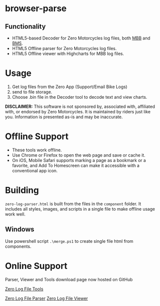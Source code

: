 # browser-parse
## Functionality
- HTML5-based Decoder for Zero Motorcycles log files, both [MBB](http://zeromanual.com/index.php/Unofficial_Service_Manual#Main_Bike_Board) and [BMS](http://zeromanual.com/index.php/Unofficial_Service_Manual#Battery_Management_System).
- HTML5 Offline parser for Zero Motorcycles log files.
- HTML5 Offline viewer with Highcharts for MBB log files.

# Usage
1. Get log files from the Zero App (Support/Email Bike Logs)
1. send to file storage.
1. Choose .bin file in the Decoder tool to decode text and view charts.

**DISCLAIMER:** This software is not sponsored by, associated with, affiliated with, or endorsed by Zero Motorcycles. It is maintained by riders just like you. Information is presented as-is and may be inaccurate.

# Offline Support
- These tools work offline.
- Use Chrome or Firefox to open the web page and save or cache it.
- On iOS, Mobile Safari supports marking a page as a bookmark or a favorite, and Add To Homescreen can make it accessible with a conventional app icon.

# Building
`zero-log-parser.html` is built from the files in the `component` folder. It includes all styles, images, and scripts in a single file to make offline usage work well.

## Windows
Use powershell script `.\merge.ps1` to create single file html from components.

# Online Support
Parser, Viewer and Tools download page now hosted on GitHub

[Zero Log File Tools](https://zero-motorcycle-community.github.io/browser-parse/)

[Zero Log File Parser](https://zero-motorcycle-community.github.io/browser-parse/zero-log-parser.html)
[Zero Log File Viewer](https://zero-motorcycle-community.github.io/browser-parse/zero-log-viewer.html)

